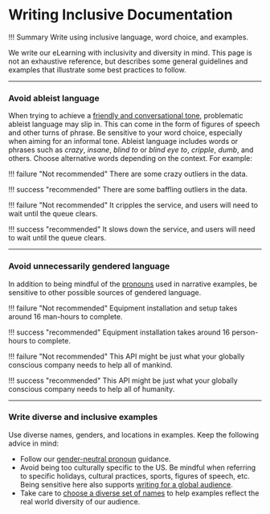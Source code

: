 # **Writing Inclusive Documentation**

!!! Summary 
     Write using inclusive language, word choice, and examples.

We write our eLearning with inclusivity and diversity in mind. This page is not an exhaustive reference, but describes some general guidelines and examples that illustrate some best practices to follow.

___

### **Avoid ableist language**

When trying to achieve a [friendly and conversational tone](https://developers.google.com/style/tone), problematic ableist language may slip in. This can come in the form of figures of speech and other turns of phrase. Be sensitive to your word choice, especially when aiming for an informal tone. Ableist language includes words or phrases such as *crazy*, *insane*, *blind to* or *blind eye to*, *cripple*, *dumb*, and others. Choose alternative words depending on the context. For example:

!!! failure "Not recommended" 
     There are some crazy outliers in the data.

!!! success "recommended" 
     There are some baffling outliers in the data.

!!! failure "Not recommended" 
     It cripples the service, and users will need to wait until the queue clears.

!!! success "recommended" 
     It slows down the service, and users will need to wait until the queue clears.

___

### **Avoid unnecessarily gendered language**

In addition to being mindful of the [pronouns](https://developers.google.com/style/pronouns#gender-neutral-pronouns) used in narrative examples, be sensitive to other possible sources of gendered language.

!!! failure "Not recommended"
     Equipment installation and setup takes around 16 man-hours to complete.

!!! success "recommended" 
     Equipment installation takes around 16 person-hours to complete.

!!! failure "Not recommended" 
     This API might be just what your globally conscious company needs to help all of mankind.

!!! success "recommended" 
     This API might be just what your globally conscious company needs to help all of humanity.

___

### **Write diverse and inclusive examples**

Use diverse names, genders, and locations in examples. Keep the following advice in mind:

-   Follow our [gender-neutral pronoun](https://developers.google.com/style/pronouns#gender-neutral-pronouns) guidance.
-   Avoid being too culturally specific to the US. Be mindful when referring to specific holidays, cultural practices, sports, figures of speech, etc. Being sensitive here also supports [writing for a global audience](https://developers.google.com/style/translation.html#culturally-specific).
-   Take care to [choose a diverse set of names](https://developers.google.com/style/examples.html#names) to help examples reflect the real world diversity of our audience.

